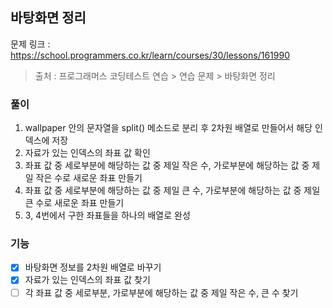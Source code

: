 ## 바탕화면 정리
문제 링크 : https://school.programmers.co.kr/learn/courses/30/lessons/161990
> 출처 : 프로그래머스 코딩테스트 연습 > 연습 문제 > 바탕화면 정리

### 풀이
1. wallpaper 안의 문자열을 split() 메소드로 분리 후 2차원 배열로 만들어서 해당 인덱스에 저장
2. 자료가 있는 인덱스의 좌표 값 확인
3. 좌표 값 중 세로부분에 해당하는 값 중 제일 작은 수, 가로부분에 해당하는 값 중 제일 작은 수로 새로운 좌표 만들기
4. 좌표 값 중 세로부분에 해당하는 값 중 제일 큰 수, 가로부분에 해당하는 값 중 제일 큰 수로 새로운 좌표 만들기
5. 3, 4번에서 구한 좌표들을 하나의 배열로 완성

### 기능
- [x] 바탕화면 정보를 2차원 배열로 바꾸기
- [x] 자료가 있는 인덱스의 좌표 값 찾기
- [ ] 각 좌표 값 중 세로부분, 가로부분에 해당하는 값 중 제일 작은 수, 큰 수 찾기
